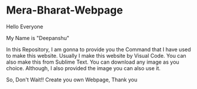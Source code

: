 # Mera-Bharat-Webpage

Hello Everyone

My Name is "Deepanshu"

In this Repository, 
I am gonna to provide you the Command that I have used to make this website. Usually I make this website by Visual Code. You can also make this from Sublime Text.
You can download any image as you choice. Although, I also provided the image you can also use it.

So, Don't Wait!! Create you own Webpage,
Thank you
